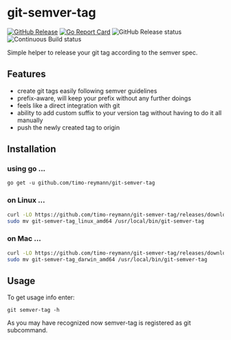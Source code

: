 git-semver-tag
===
[![GitHub Release](https://img.shields.io/github/v/release/timo-reymann/git-semver-tag.svg?label=version)](https://github.com/timo-reymann/git-semver-tag/releases)
[![Go Report Card](https://goreportcard.com/badge/github.com/timo-reymann/git-semver-tag)](https://goreportcard.com/report/github.com/timo-reymann/git-semver-tag)
![GitHub Release status](https://github.com/timo-reymann/git-semver-tag/workflows/GitHub%20Release/badge.svg)
![Continuous Build status](https://github.com/timo-reymann/git-semver-tag/workflows/Continous%20Build/badge.svg)

Simple helper to release your git tag according to the semver spec.

## Features

- create git tags easily following semver guidelines
- prefix-aware, will keep your prefix without any further doings
- feels like a direct integration with git
- ability to add custom suffix to your version tag without having to do it all manually
- push the newly created tag to origin

## Installation

### using go ...

``go get -u github.com/timo-reymann/git-semver-tag``

### on Linux ...

```bash
curl -LO https://github.com/timo-reymann/git-semver-tag/releases/download/$(curl -Lso /dev/null -w %{url_effective} https://github.com/timo-reymann/git-semver-tag/releases/latest | grep -o '[^/]*$')/git-semver-tag_linux_amd64 && chmod +x git-semver-tag_linux_amd64
sudo mv git-semver-tag_linux_amd64 /usr/local/bin/git-semver-tag
```

### on Mac ...

```bash
curl -LO https://github.com/timo-reymann/git-semver-tag/releases/download/$(curl -Lso /dev/null -w %{url_effective} https://github.com/timo-reymann/git-semver-tag/releases/latest | grep -o '[^/]*$')/git-semver-tag_darwin_amd64 && chmod +x git-semver-tag_darwin_amd64
sudo mv git-semver-tag_darwin_amd64 /usr/local/bin/git-semver-tag
```

## Usage

To get usage info enter:

`git semver-tag -h`

As you may have recognized now semver-tag is registered as git subcommand. 
